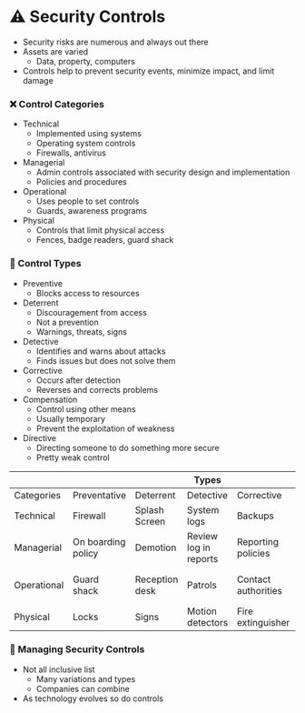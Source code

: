 # ⚠️ Security Controls

- Security risks are numerous and always out there
- Assets are varied
	- Data, property, computers
- Controls help to prevent security events, minimize impact, and limit damage

### ❌ Control Categories 

- Technical 
	- Implemented using systems
	- Operating system controls
	- Firewalls, antivirus
- Managerial 
	- Admin controls associated with security design and implementation
	- Policies and procedures
- Operational
	- Uses people to set controls
	- Guards, awareness programs
- Physical 
	- Controls that limit physical access
	- Fences, badge readers, guard shack

### 🧰 Control Types

- Preventive
	- Blocks access to resources
- Deterrent
	- Discouragement from access
	- Not a prevention
	- Warnings, threats, signs
- Detective
	- Identifies and warns about attacks
	- Finds issues but does not solve them
- Corrective
	- Occurs after detection
	- Reverses and corrects problems
- Compensation
	- Control using other means
	- Usually temporary
	- Prevent the exploitation of weakness
- Directive
	- Directing someone to do something more secure
	- Pretty weak control


|             |                    |                | Types                 |                     |                                 |                       |
| ----------- | ------------------ | -------------- | --------------------- | ------------------- | ------------------------------- | --------------------- |
| Categories  | Preventative       | Deterrent      | Detective             | Corrective          | Compensating                    | Directive             |
| Technical   | Firewall           | Splash Screen  | System logs           | Backups             | Block instead of patch          | File storage policies |
| Managerial  | On boarding policy | Demotion       | Review log in reports | Reporting policies  | Separation of duties            | Compliance            |
| Operational | Guard shack        | Reception desk | Patrols               | Contact authorities | Require multiple security staff | Security training     |
| Physical    | Locks              | Signs          | Motion detectors      | Fire extinguisher   | Generator                       | Signs                 |


### 📑 Managing Security Controls 

- Not all inclusive list
	- Many variations and types
	- Companies can combine
- As technology evolves so do controls







